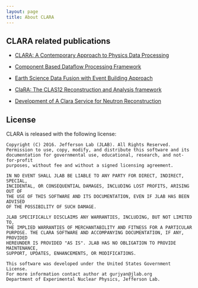 ```yaml
---
layout: page
title: About CLARA
---
```


## CLARA related publications

* [CLARA: A Contemporary Approach to Physics Data Processing](http://iopscience.iop.org/article/10.1088/1742-6596/331/3/032013/pdf;jsessionid=4B3784968BBFB640E965178DC4FA1A2E.c3.iopscience.cld.iop.org)

* [Component Based Dataflow Processing Framework](http://geo-bigdata.github.io/2015/papers/S08203.pdf)

* [Earth Science Data Fusion with Event Building Approach](http://geo-bigdata.github.io/2015/papers/S08204.pdf)

* [ClaRA: The CLAS12 Reconstruction and Analysis framework](http://meetings.aps.org/Meeting/CAL13/Session/H3.6)

* [Development of A Clara Service for Neutron Reconstruction](http://adsabs.harvard.edu/abs/2011APS..DNP.EA024C)


## License

CLARA is released with the following license:

```
Copyright (C) 2016. Jefferson Lab (JLAB). All Rights Reserved.
Permission to use, copy, modify, and distribute this software and its
documentation for governmental use, educational, research, and not-for-profit
purposes, without fee and without a signed licensing agreement.

IN NO EVENT SHALL JLAB BE LIABLE TO ANY PARTY FOR DIRECT, INDIRECT, SPECIAL,
INCIDENTAL, OR CONSEQUENTIAL DAMAGES, INCLUDING LOST PROFITS, ARISING OUT OF
THE USE OF THIS SOFTWARE AND ITS DOCUMENTATION, EVEN IF JLAB HAS BEEN ADVISED
OF THE POSSIBILITY OF SUCH DAMAGE.

JLAB SPECIFICALLY DISCLAIMS ANY WARRANTIES, INCLUDING, BUT NOT LIMITED TO,
THE IMPLIED WARRANTIES OF MERCHANTABILITY AND FITNESS FOR A PARTICULAR
PURPOSE. THE CLARA SOFTWARE AND ACCOMPANYING DOCUMENTATION, IF ANY, PROVIDED
HEREUNDER IS PROVIDED "AS IS". JLAB HAS NO OBLIGATION TO PROVIDE MAINTENANCE,
SUPPORT, UPDATES, ENHANCEMENTS, OR MODIFICATIONS.

This software was developed under the United States Government License.
For more information contact author at gurjyan@jlab.org
Department of Experimental Nuclear Physics, Jefferson Lab.
```
